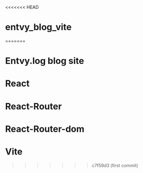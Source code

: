 <<<<<<< HEAD
# entvy_blog_vite
=======
# Entvy.log blog site

# React
# React-Router
# React-Router-dom
# Vite
>>>>>>> c7f59d3 (first commit)
